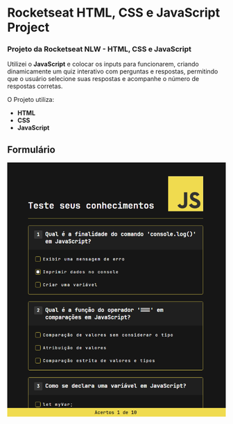 # Rocketseat HTML, CSS e JavaScript Project

### Projeto da Rocketseat NLW - HTML, CSS e JavaScript

Utilizei o **JavaScript** e colocar os inputs para funcionarem, criando dinamicamente um quiz interativo com perguntas e respostas, permitindo que o usuário selecione suas respostas e acompanhe o número de respostas corretas.

O Projeto utiliza:

- **HTML**
- **CSS**
- **JavaScript**


## Formulário

![Print Form](img/print.png)


